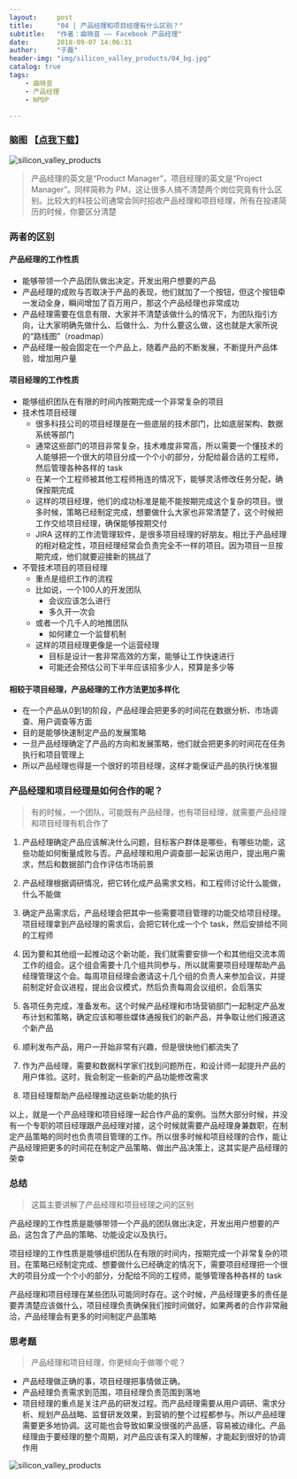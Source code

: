 ```yaml
---
layout:     post
title:      "04 | 产品经理和项目经理有什么区别？"
subtitle:   "作者：曲晓音 —— Facebook 产品经理"
date:       2018-09-07 14:06:31
author:     "于磊"
header-img: "img/silicon_valley_products/04_bg.jpg"
catalog: true
tags:
    - 曲晓音
    - 产品经理
    - NPDP

---
```




### 脑图 【[点我下载](https://github.com/yuleizhuai/resources/raw/master/management/NPDP/Silicon_valley_products/04TWO_PM_Different.pdf)】

![silicon_valley_products](/img/silicon_valley_products/04TWO_PM_Different.png)



> 产品经理的英文是“Product Manager”，项目经理的英文是“Project Manager”。同样简称为 PM，这让很多人搞不清楚两个岗位究竟有什么区别。比较大的科技公司通常会同时招收产品经理和项目经理，所有在投递简历的时候，你要区分清楚

### 两者的区别

#### 产品经理的工作性质

- 能够带领一个产品团队做出决定，开发出用户想要的产品
- 产品经理的成败与否取决于产品的表现，他们就加了一个按钮，但这个按钮牵一发动全身，瞬间增加了百万用户，那这个产品经理也非常成功
- 产品经理需要在信息有限、大家并不清楚该做什么的情况下，为团队指引方向，让大家明确先做什么、后做什么、为什么要这么做，这也就是大家所说的“路线图”（roadmap）
- 产品经理一般会固定在一个产品上，随着产品的不断发展，不断提升产品体验，增加用户量

#### 项目经理的工作性质

- 能够组织团队在有限的时间内按期完成一个非常复杂的项目
- 技术性项目经理
  - 很多科技公司的项目经理是在一些底层的技术部门，比如底层架构、数据系统等部门
  - 通常这些部门的项目非常复杂，技术难度非常高，所以需要一个懂技术的人能够把一个很大的项目分成一个个小的部分，分配给最合适的工程师，然后管理各种各样的 task
  - 在某一个工程师被其他工程师拖连的情况下，能够灵活修改任务分配，确保按期完成
  - 这样的项目经理，他们的成功标准是能不能按期完成这个复杂的项目。很多时候，策略已经制定完成，想要做什么大家也非常清楚了，这个时候把工作交给项目经理，确保能够按期交付
  - JIRA 这样的工作流管理软件，是很多项目经理的好朋友。相比于产品经理的相对稳定性，项目经理经常会负责完全不一样的项目。因为项目一旦按期完成，他们就要迎接新的挑战了
- 不管技术项目的项目经理
  - 重点是组织工作的流程
  - 比如说，一个100人的开发团队
    - 会议应该怎么进行
    - 多久开一次会
  - 或者一个几千人的地推团队
    - 如何建立一个监督机制
  - 这样的项目经理更像是一个运营经理
    - 目标是设计一套非常高效的方案，能够让工作快速进行
    - 可能还会预估公司下半年应该招多少人，预算是多少等

#### 相较于项目经理，产品经理的工作方法更加多样化

- 在一个产品从0到1的阶段，产品经理会把更多的时间花在数据分析、市场调查、用户调查等方面
- 目的是能够快速制定产品的发展策略
- 一旦产品经理确定了产品的方向和发展策略，他们就会把更多的时间花在任务执行和项目管理上
- 所以产品经理也得是一个很好的项目经理，这样才能保证产品的执行快准狠

### 产品经理和项目经理是如何合作的呢？

> 有的时候，一个团队，可能既有产品经理，也有项目经理，就需要产品经理和项目经理有机合作了

1. 产品经理确定产品应该解决什么问题，目标客户群体是哪些，有哪些功能，这些功能如何衡量成败与否。产品经理和用户调查部一起采访用户，提出用户需求，然后和数据部门合作评估市场前景

2. 产品经理根据调研情况，把它转化成产品需求文档，和工程师讨论什么能做，什么不能做

3. 确定产品需求后，产品经理会把其中一些需要项目管理的功能交给项目经理。项目经理拿到产品经理的需求后，会把它转化成一个个 task，然后安排给不同的工程师

4. 因为要和其他组一起推动这个新功能，我们就需要安排一个和其他组交流本周工作的组会。这个组会需要十几个组共同参与，所以就需要项目经理帮助产品经理管理这个会。每周项目经理会邀请这十几个组的负责人来参加会议，并提前制定好会议进程，提出会议模式，然后负责每周会议组织，会后落实

5. 各项任务完成，准备发布。这个时候产品经理和市场营销部门一起制定产品发布计划和策略，确定应该和哪些媒体通报我们的新产品，并争取让他们报道这个新产品

6. 顺利发布产品，用户一开始非常有兴趣，但是很快他们都流失了

7. 作为产品经理，需要和数据科学家们找到问题所在，和设计师一起提升产品的用户体验。这时，我会制定一些新的产品功能修改需求

8. 项目经理帮助产品经理推动这些新功能的执行

以上，就是一个产品经理和项目经理一起合作产品的案例。当然大部分时候，并没有一个专职的项目经理跟产品经理对接，这个时候就需要产品经理身兼数职，在制定产品策略的同时也负责项目管理的工作。所以很多时候和项目经理的合作，能让产品经理把更多的时间花在制定产品策略、做出产品决策上，这其实是产品经理的荣幸

### 总结

> 这篇主要讲解了产品经理和项目经理之间的区别

产品经理的工作性质是能够带领一个产品的团队做出决定，开发出用户想要的产品，这包含了产品的策略、功能设定以及执行。

项目经理的工作性质是能够组织团队在有限的时间内，按期完成一个非常复杂的项目。在策略已经制定完成、想要做什么已经确定的情况下，需要项目经理把一个很大的项目分成一个个小的部分，分配给不同的工程师，能够管理各种各样的 task

产品经理和项目经理在某些团队可能同时存在。这个时候，产品经理更多的责任是要弄清楚应该做什么，项目经理负责确保我们按时间做好。如果两者的合作非常融洽，产品经理会有更多的时间制定产品策略

### 思考题

> 产品经理和项目经理，你更倾向于做哪个呢？

- 产品经理做正确的事，项目经理把事情做正确。
- 产品经理负责需求到范围，项目经理负责范围到落地
- 项目经理的重点是关注产品的研发过程。而产品经理需要从用户调研、需求分析、规划产品战略、监督研发效果，到营销的整个过程都参与。所以产品经理需要更多地协调。这可能也会导致如果没很强的产品感，容易被边缘化。产品经理由于要经理的整个周期，对产品应该有深入的理解，才能起到很好的协调作用

![silicon_valley_products](/img/silicon_valley_products/share.jpeg)

























